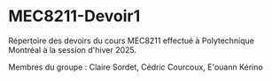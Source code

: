 # MEC8211-Devoir1

Répertoire des devoirs du cours MEC8211 effectué à Polytechnique Montréal à la session d'hiver 2025.

Membres du groupe :
Claire Sordet, 
Cédric Courcoux, 
E'ouann Kérino